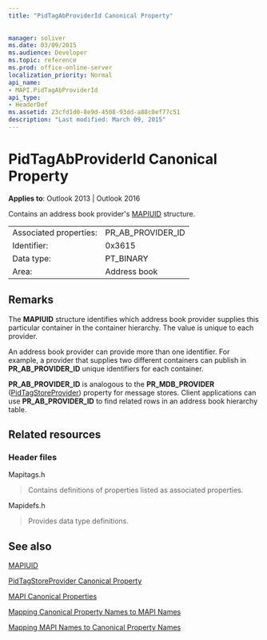 ```yaml
---
title: "PidTagAbProviderId Canonical Property"
 
 
manager: soliver
ms.date: 03/09/2015
ms.audience: Developer
ms.topic: reference
ms.prod: office-online-server
localization_priority: Normal
api_name:
- MAPI.PidTagAbProviderId
api_type:
- HeaderDef
ms.assetid: 23cfd1d0-8e9d-4508-93dd-a88c0ef77c51
description: "Last modified: March 09, 2015"
---
```


# PidTagAbProviderId Canonical Property

  
  
**Applies to**: Outlook 2013 | Outlook 2016 
  
Contains an address book provider's [MAPIUID](mapiuid.md) structure. 
  
|||
|:-----|:-----|
|Associated properties:  <br/> |PR_AB_PROVIDER_ID  <br/> |
|Identifier:  <br/> |0x3615  <br/> |
|Data type:  <br/> |PT_BINARY  <br/> |
|Area:  <br/> |Address book  <br/> |
   
## Remarks

The **MAPIUID** structure identifies which address book provider supplies this particular container in the container hierarchy. The value is unique to each provider. 
  
An address book provider can provide more than one identifier. For example, a provider that supplies two different containers can publish in **PR_AB_PROVIDER_ID** unique identifiers for each container. 
  
 **PR_AB_PROVIDER_ID** is analogous to the **PR_MDB_PROVIDER** ([PidTagStoreProvider](pidtagstoreprovider-canonical-property.md)) property for message stores. Client applications can use **PR_AB_PROVIDER_ID** to find related rows in an address book hierarchy table. 
  
## Related resources

### Header files

Mapitags.h
  
> Contains definitions of properties listed as associated properties.
    
Mapidefs.h
  
> Provides data type definitions.
    
## See also



[MAPIUID](mapiuid.md)
  
[PidTagStoreProvider Canonical Property](pidtagstoreprovider-canonical-property.md)


[MAPI Canonical Properties](mapi-canonical-properties.md)
  
[Mapping Canonical Property Names to MAPI Names](mapping-canonical-property-names-to-mapi-names.md)
  
[Mapping MAPI Names to Canonical Property Names](mapping-mapi-names-to-canonical-property-names.md)

